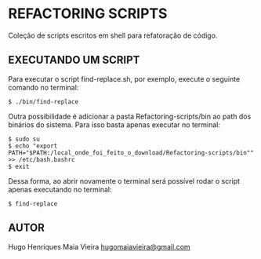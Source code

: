 REFACTORING SCRIPTS
===================

  Coleção de scripts escritos em shell para refatoração de código.


EXECUTANDO UM SCRIPT
--------------------

  Para executar o script find-replace.sh, por exemplo, execute o seguinte
  comando no terminal:

    $ ./bin/find-replace

  Outra possibilidade é adicionar a pasta Refactoring-scripts/bin ao path dos
  binários do sistema. Para isso basta apenas executar no terminal:

    $ sudo su
    $ echo "export PATH="$PATH:/local_onde_foi_feito_o_download/Refactoring-scripts/bin"" >> /etc/bash.bashrc
    $ exit

  Dessa forma, ao abrir novamente o terminal será possível rodar o script apenas
  executando no terminal:

    $ find-replace


AUTOR
-----

  Hugo Henriques Maia Vieira <hugomaiavieira@gmail.com>

